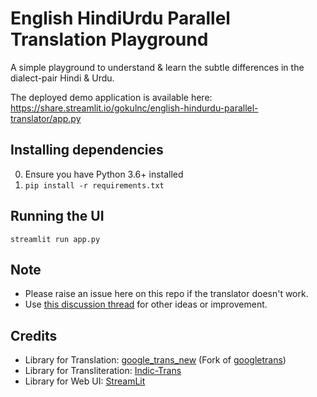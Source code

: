 # English HindiUrdu Parallel Translation Playground

A simple playground to understand & learn the subtle differences in the dialect-pair Hindi & Urdu.

The deployed demo application is available here:  
https://share.streamlit.io/gokulnc/english-hindurdu-parallel-translator/app.py

## Installing dependencies

0. Ensure you have Python 3.6+ installed
1. `pip install -r requirements.txt`

## Running the UI

```
streamlit run app.py
```

## Note

- Please raise an issue here on this repo if the translator doesn't work.
- Use [this discussion thread](https://discuss.streamlit.io/t/hindurdu-translator-learn-hindi-to-urdu-or-urdu-to-hindi-yourself/9681) for other ideas or improvement.

## Credits

- Library for Translation: [google_trans_new](https://github.com/lushan88a/google_trans_new) (Fork of [googletrans](https://github.com/ssut/py-googletrans))
- Library for Transliteration: [Indic-Trans](https://github.com/libindic/indic-trans)
- Library for Web UI: [StreamLit](https://docs.streamlit.io/)
